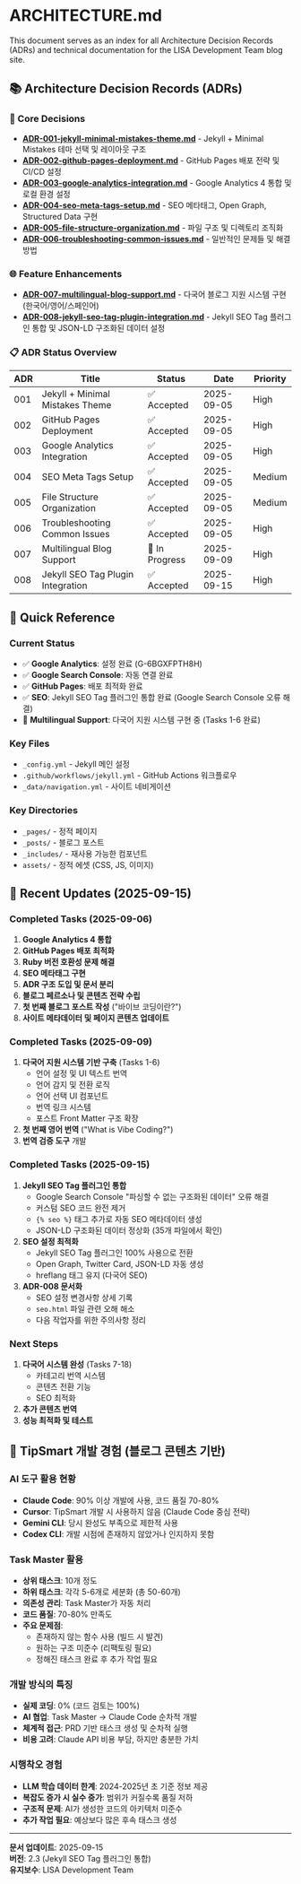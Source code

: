# ARCHITECTURE.md

This document serves as an index for all Architecture Decision Records (ADRs) and technical documentation for the LISA Development Team blog site.

## 📚 Architecture Decision Records (ADRs)

### 🎯 Core Decisions
- **[ADR-001-jekyll-minimal-mistakes-theme.md](./docs/ADR-001-jekyll-minimal-mistakes-theme.md)** - Jekyll + Minimal Mistakes 테마 선택 및 레이아웃 구조
- **[ADR-002-github-pages-deployment.md](./docs/ADR-002-github-pages-deployment.md)** - GitHub Pages 배포 전략 및 CI/CD 설정
- **[ADR-003-google-analytics-integration.md](./docs/ADR-003-google-analytics-integration.md)** - Google Analytics 4 통합 및 로컬 환경 설정
- **[ADR-004-seo-meta-tags-setup.md](./docs/ADR-004-seo-meta-tags-setup.md)** - SEO 메타태그, Open Graph, Structured Data 구현
- **[ADR-005-file-structure-organization.md](./docs/ADR-005-file-structure-organization.md)** - 파일 구조 및 디렉토리 조직화
- **[ADR-006-troubleshooting-common-issues.md](./docs/ADR-006-troubleshooting-common-issues.md)** - 일반적인 문제들 및 해결 방법

### 🌐 Feature Enhancements
- **[ADR-007-multilingual-blog-support.md](./docs/ADR-007-multilingual-blog-support.md)** - 다국어 블로그 지원 시스템 구현 (한국어/영어/스페인어)
- **[ADR-008-jekyll-seo-tag-plugin-integration.md](./docs/ADR-008-jekyll-seo-tag-plugin-integration.md)** - Jekyll SEO Tag 플러그인 통합 및 JSON-LD 구조화된 데이터 설정

### 📋 ADR Status Overview
| ADR | Title | Status | Date | Priority |
|-----|-------|--------|------|----------|
| 001 | Jekyll + Minimal Mistakes Theme | ✅ Accepted | 2025-09-05 | High |
| 002 | GitHub Pages Deployment | ✅ Accepted | 2025-09-05 | High |
| 003 | Google Analytics Integration | ✅ Accepted | 2025-09-05 | High |
| 004 | SEO Meta Tags Setup | ✅ Accepted | 2025-09-05 | Medium |
| 005 | File Structure Organization | ✅ Accepted | 2025-09-05 | Medium |
| 006 | Troubleshooting Common Issues | ✅ Accepted | 2025-09-05 | High |
| 007 | Multilingual Blog Support | 🚧 In Progress | 2025-09-09 | High |
| 008 | Jekyll SEO Tag Plugin Integration | ✅ Accepted | 2025-09-15 | High |

## 🚀 Quick Reference

### Current Status
- ✅ **Google Analytics**: 설정 완료 (G-6BGXFPTH8H)
- ✅ **Google Search Console**: 자동 연결 완료
- ✅ **GitHub Pages**: 배포 최적화 완료
- ✅ **SEO**: Jekyll SEO Tag 플러그인 통합 완료 (Google Search Console 오류 해결)
- 🚧 **Multilingual Support**: 다국어 지원 시스템 구현 중 (Tasks 1-6 완료)

### Key Files
- `_config.yml` - Jekyll 메인 설정
- `.github/workflows/jekyll.yml` - GitHub Actions 워크플로우
- `_data/navigation.yml` - 사이트 네비게이션

### Key Directories
- `_pages/` - 정적 페이지
- `_posts/` - 블로그 포스트
- `_includes/` - 재사용 가능한 컴포넌트
- `assets/` - 정적 에셋 (CSS, JS, 이미지)

## 📝 Recent Updates (2025-09-15)

### Completed Tasks (2025-09-06)
1. **Google Analytics 4 통합**
2. **GitHub Pages 배포 최적화**
3. **Ruby 버전 호환성 문제 해결**
4. **SEO 메타태그 구현**
5. **ADR 구조 도입 및 문서 분리**
6. **블로그 페르소나 및 콘텐츠 전략 수립**
7. **첫 번째 블로그 포스트 작성** ("바이브 코딩이란?")
8. **사이트 메타데이터 및 페이지 콘텐츠 업데이트**

### Completed Tasks (2025-09-09)
1. **다국어 지원 시스템 기반 구축** (Tasks 1-6)
   - 언어 설정 및 UI 텍스트 번역
   - 언어 감지 및 전환 로직
   - 언어 선택 UI 컴포넌트
   - 번역 링크 시스템
   - 포스트 Front Matter 구조 확장
2. **첫 번째 영어 번역** ("What is Vibe Coding?")
3. **번역 검증 도구** 개발

### Completed Tasks (2025-09-15)
1. **Jekyll SEO Tag 플러그인 통합**
   - Google Search Console "파싱할 수 없는 구조화된 데이터" 오류 해결
   - 커스텀 SEO 코드 완전 제거
   - `{% seo %}` 태그 추가로 자동 SEO 메타데이터 생성
   - JSON-LD 구조화된 데이터 정상화 (35개 파일에서 확인)
2. **SEO 설정 최적화**
   - Jekyll SEO Tag 플러그인 100% 사용으로 전환
   - Open Graph, Twitter Card, JSON-LD 자동 생성
   - hreflang 태그 유지 (다국어 SEO)
3. **ADR-008 문서화**
   - SEO 설정 변경사항 상세 기록
   - `seo.html` 파일 관련 오해 해소
   - 다음 작업자를 위한 주의사항 정리

### Next Steps
1. **다국어 시스템 완성** (Tasks 7-18)
   - 카테고리 번역 시스템
   - 콘텐츠 전환 기능
   - SEO 최적화
2. **추가 콘텐츠 번역**
3. **성능 최적화 및 테스트**

## 🎯 TipSmart 개발 경험 (블로그 콘텐츠 기반)

### AI 도구 활용 현황
- **Claude Code**: 90% 이상 개발에 사용, 코드 품질 70-80%
- **Cursor**: TipSmart 개발 시 사용하지 않음 (Claude Code 중심 전략)
- **Gemini CLI**: 당시 완성도 부족으로 제한적 사용
- **Codex CLI**: 개발 시점에 존재하지 않았거나 인지하지 못함

### Task Master 활용
- **상위 태스크**: 10개 정도
- **하위 태스크**: 각각 5-6개로 세분화 (총 50-60개)
- **의존성 관리**: Task Master가 자동 처리
- **코드 품질**: 70-80% 만족도
- **주요 문제점**:
  - 존재하지 않는 함수 사용 (빌드 시 발견)
  - 원하는 구조 미준수 (리팩토링 필요)
  - 정해진 태스크 완료 후 추가 작업 필요

### 개발 방식의 특징
- **실제 코딩**: 0% (코드 검토는 100%)
- **AI 협업**: Task Master → Claude Code 순차적 개발
- **체계적 접근**: PRD 기반 태스크 생성 및 순차적 실행
- **비용 고려**: Claude API 비용 부담, 하지만 충분한 가치

### 시행착오 경험
- **LLM 학습 데이터 한계**: 2024-2025년 초 기준 정보 제공
- **복잡도 증가 시 실수 증가**: 범위가 커질수록 품질 저하
- **구조적 문제**: AI가 생성한 코드의 아키텍처 미준수
- **추가 작업 필요**: 예상보다 많은 후속 태스크 생성

---

**문서 업데이트**: 2025-09-15  
**버전**: 2.3 (Jekyll SEO Tag 플러그인 통합)  
**유지보수**: LISA Development Team

